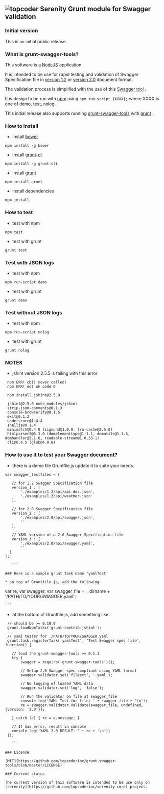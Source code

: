 ## ![topcoder](http://www.topcoder.com/favicon.ico)  Serenity Grunt module for Swagger validation

### Initial version

This is an initial public release.

### What is grunt-swagger-tools?

This software is a [NodeJS](http://nodejs.org) application.

It is intended to be use for rapid testing and validation of Swagger Specification file in [version 1.2](https://github.com/wordnik/swagger-spec/blob/master/versions/1.2.md) or [version 2.0](https://github.com/reverb/swagger-spec/blob/master/versions/2.0.md) document format.

The validation process is simplified with the use of this [Swagger tool](https://github.com/apigee-127/swagger-tools) .

It is design to be run with [npm](https://www.npmjs.org/package/npm) using `npm run-script {XXXX};` where XXXX is one of demo, test, nolog.

This initial release also supports running [grunt-swagger-tools](https://github.com/topcoderinc/grunt-swagger-tools) with [grunt](https://github.com/gruntjs/grunt) .

### How to install

* install [bower](https://github.com/bower/bower)

 `npm install -g bower`

* install [grunt-cli](https://github.com/gruntjs/grunt)

 `npm install -g grunt-cli`

* install [grunt](https://github.com/gruntjs/grunt)

 `npm install grunt`

* install dependencies

 `npm install`

### How to test

* test with npm

 `npm test`

* test with grunt

 `grunt test`

### Test with JSON logs

* test with npm

 `npm run-script demo`

* test with grunt

 `grunt demo`

### Test without JSON logs

* test with npm

 `npm run-script nolog`

* test with grunt

 `grunt nolog`

### NOTES

* jshint version 2.5.5 is failing with this error 

 ```
  npm ERR! cb() never called!
  npm ERR! not ok code 0

  npm install jshint@2.5.0

  jshint@2.5.0 node_modules/jshint
  strip-json-comments@0.1.3
  console-browserify@0.1.6
  exit@0.1.2
  underscore@1.4.4
  shelljs@0.1.4
  minimatch@0.4.0 (sigmund@1.0.0, lru-cache@2.5.0)
  htmlparser2@3.3.0 (domelementtype@1.1.1, domutils@1.1.6, domhandler@2.1.0, readable-stream@1.0.33-1)
  cli@0.4.5 (glob@4.0.6)
```

### How to use it to test your Swagger document?

* there is a demo file Gruntfile.js update it to suite your needs.

 ```
var swagger_testfiles = {

    // for 1.2 Swagger Specification file
    version_1 : [
        './examples/1.2/api/api-doc.json',
        './examples/1.2/api/weather.json'
    ],

    // for 2.0 Swagger Specification file
    version_2 : [
        './examples/2.0/api/swagger.json',
        ''
    ],

    // YAML version of a 2.0 Swagger Specification file
    version_3 : [
        './examples/2.0/api/swagger.yaml',
        ''
   ]
};

    ```

### Here is a sample grunt task name 'yamlTest'

* on top of Gruntfile.js, add the following

 ```
  var re;
  var swagger;
  var swagger_file = __dirname + '/PATH/TO/YOUR/SWAGGER.yaml';

    ```

* at the bottom of Gruntfile.js, add something like

 ```
  // should be >= 0.10.0
  grunt.loadNpmTasks('grunt-contrib-jshint');

  // yaml tester for ./PATH/TO/YOUR/SWAGGER.yaml
  grunt.task.registerTask('yamlTest', 'Test Swagger spec file', function() {

	// load the grunt-swagger-tools >= 0.1.1
	try {
		swagger = require('grunt-swagger-tools')();

		// Setup 2.0 Swagger spec compliant using YAML format
		swagger.validator.set('fileext', '.yaml');

		// No logging of loaded YAML data
		swagger.validator.set('log', 'false');

		// Run the validator on file at swagger_file
		console.log('YAML Test for file: ' + swagger_file + '\n');
		re = swagger.validator.Validate(swagger_file, undefined, {version: '2.0'});

	} catch (e) { re = e.message; }

	// If has error, result in console
	console.log('YAML 2.0 RESULT: ' + re + '\n');
  });

    ```

### License

[MIT](https://github.com/topcoderinc/grunt-swagger-tools/blob/master/LICENSE)

### Current status

The current version of this software is intended to be use only on [serenity](https://github.com/topcoderinc/serenity-core) project.


